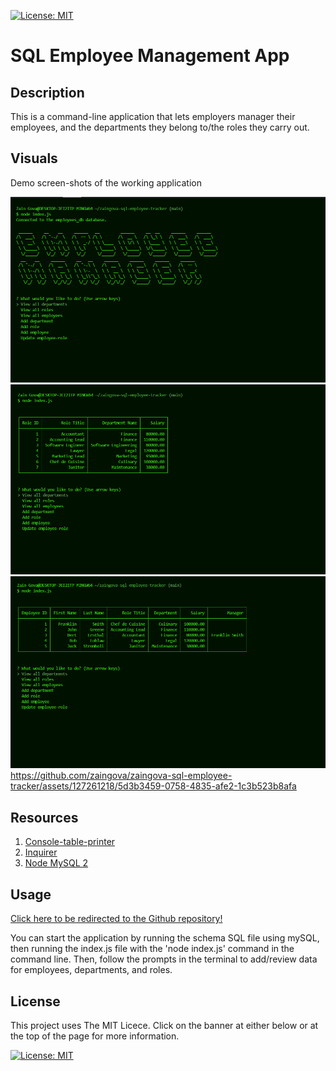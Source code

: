 [![License: MIT](https://img.shields.io/badge/License-MIT-yellow.svg)](https://opensource.org/licenses/MIT)

# SQL Employee Management App

## Description

This is a command-line application that lets employers manager their employees, and the departments they belong to/the roles they carry out.

## Visuals

Demo screen-shots of the working application

![demo-1](./assets/media/demo-shot-3.png)
![demo-2](./assets/media/demo-shot-1.png)
![demo-3](./assets/media/demo-shot-2.png)
https://github.com/zaingova/zaingova-sql-employee-tracker/assets/127261218/5d3b3459-0758-4835-afe2-1c3b523b8afa

## Resources

1. [Console-table-printer](https://www.npmjs.com/package/console-table-printer)
2. [Inquirer](https://www.npmjs.com/package/inquirer?activeTab=readme)
3. [Node MySQL 2](https://www.npmjs.com/package/mysql2)

## Usage

[Click here to be redirected to the Github repository!](https://github.com/zaingova/zaingova-sql-employee-tracker)

You can start the application by running the schema SQL file using mySQL, then running the index.js file with the 'node index.js' command in the command line. Then, follow the prompts in the terminal to add/review data for employees, departments, and roles.

## License

This project uses The MIT Licece. Click on the banner at either below or at the top of the page for more information.

[![License: MIT](https://img.shields.io/badge/License-MIT-yellow.svg)](https://opensource.org/licenses/MIT)
